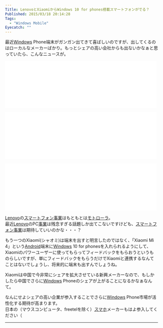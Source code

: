 ```yaml
---
Title: LenovoとXiaomiからWindows 10 for phones搭載スマートフォンがでる？
Published: 2015/03/18 20:14:28
Tags:
  - "Windows Mobile"
Eyecatch: ""
---
```

<p>最近<a class="keyword" href="http://d.hatena.ne.jp/keyword/Windows">Windows</a> Phone端末がガンガン出てきて喜ばしいのですが、出してくるのはローカルなメーカーばかり。もっとシェアの高い会社からも出ないかなぁと思っていたら、こんなニュースが。</p>

<p><iframe src="//hatenablog-parts.com/embed?url=http%3A%2F%2Fwww.engadget.com%2F2015%2F03%2F18%2Flenovo-windows-phone-finally%2F" title="Lenovo&#39;s long-promised Windows Phone might actually arrive" class="embed-card embed-webcard" scrolling="no" frameborder="0" style="display: block; width: 100%; height: 155px; max-width: 500px; margin: 10px 0px;"><a href="http://www.engadget.com/2015/03/18/lenovo-windows-phone-finally/">Lenovo&#39;s long-promised Windows Phone might actually arrive</a></iframe></p>

<p><iframe src="//hatenablog-parts.com/embed?url=http%3A%2F%2Fblogs.windows.com%2Fbloggingwindows%2F2015%2F03%2F17%2Fwindows-10-launching-this-summer-in-190-countries-and-111-languages%2F" title="Windows 10 Launching This Summer in 190 Countries and 111 Languages" class="embed-card embed-webcard" scrolling="no" frameborder="0" style="display: block; width: 100%; height: 155px; max-width: 500px; margin: 10px 0px;"><a href="http://blogs.windows.com/bloggingwindows/2015/03/17/windows-10-launching-this-summer-in-190-countries-and-111-languages/">Windows 10 Launching This Summer in 190 Countries and 111 Languages</a></iframe></p>

<p><iframe src="//hatenablog-parts.com/embed?url=http%3A%2F%2Fwww.theverge.com%2F2015%2F3%2F18%2F8240137%2Flenovo-windows-phone-announcement" title="Lenovo&#39;s first Windows phone is coming this year" class="embed-card embed-webcard" scrolling="no" frameborder="0" style="display: block; width: 100%; height: 155px; max-width: 500px; margin: 10px 0px;"><a href="http://www.theverge.com/2015/3/18/8240137/lenovo-windows-phone-announcement">Lenovo&#39;s first Windows phone is coming this year</a></iframe></p>

<p><a class="keyword" href="http://d.hatena.ne.jp/keyword/Lenovo">Lenovo</a>の<a class="keyword" href="http://d.hatena.ne.jp/keyword/%A5%B9%A5%DE%A1%BC%A5%C8%A5%D5%A5%A9%A5%F3">スマートフォン</a><a class="keyword" href="http://d.hatena.ne.jp/keyword/%BB%F6%B6%C8">事業</a>はもともとは<a class="keyword" href="http://d.hatena.ne.jp/keyword/%A5%E2%A5%C8%A5%ED%A1%BC%A5%E9">モトローラ</a>。<br/>
最近<a class="keyword" href="http://d.hatena.ne.jp/keyword/Lenovo">Lenovo</a>のPC<a class="keyword" href="http://d.hatena.ne.jp/keyword/%BB%F6%B6%C8">事業</a>は残念すぎる話題しか出てこないですけども、<a class="keyword" href="http://d.hatena.ne.jp/keyword/%A5%B9%A5%DE%A1%BC%A5%C8%A5%D5%A5%A9%A5%F3">スマートフォン</a><a class="keyword" href="http://d.hatena.ne.jp/keyword/%BB%F6%B6%C8">事業</a>は期待していいのかな・・・？</p>

<p>もう一つのXiaomi(シャオミ)は端末を出すと明言したのではなく、「Xiaomi Mi 4」という<a class="keyword" href="http://d.hatena.ne.jp/keyword/Android">Android</a>端末に<a class="keyword" href="http://d.hatena.ne.jp/keyword/Windows">Windows</a> 10 for phonesを入れられるようにして、Xiaomiのパワーユーザーに使ってもらってフィードバックをもらおうというものらしいですが、単にフィードバックをもらうだけでXiaomiと連携するなんてことはないでしょうし、将来的に端末も出すんでしょうね。</p>

<p>Xiaomiは中国で今非常にシェアを拡大させている新興メーカーなので、もしかしたら中国でさらに<a class="keyword" href="http://d.hatena.ne.jp/keyword/Windows">Windows</a> Phoneのシェアが上がることになるかなぁなんて。</p>

<p>なんにせよシェアの高い企業が参入することでさらに<a class="keyword" href="http://d.hatena.ne.jp/keyword/Windows">Windows</a> Phone市場が活性化する期待が高まります。<br/>
日本の（マウスコンピュータ、freetelを除く）<a class="keyword" href="http://d.hatena.ne.jp/keyword/%A5%B9%A5%DE%A5%DB">スマホ</a>メーカーもはよ参入してください（</p>

***